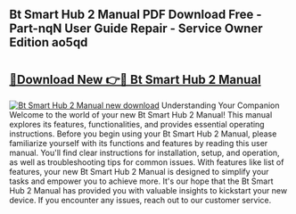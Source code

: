 ## Bt Smart Hub 2 Manual PDF Download Free - Part-nqN User Guide Repair - Service Owner Edition ao5qd

# <h2><a href="http://cf25317.oget.top/?id=Bt+Smart+Hub+2+Manual">🔗Download New 👉🔴 Bt Smart Hub 2 Manual</a></h2>

[![Bt Smart Hub 2 Manual new download](https://i.imgur.com/5g1atiW.png)](http://cf25317.oget.top/?id=Bt+Smart+Hub+2+Manual)
Understanding Your Companion Welcome to the world of your new Bt Smart Hub 2 Manual! This manual explores its features, functionalities, and provides essential operating instructions. Before you begin using your Bt Smart Hub 2 Manual, please familiarize yourself with its functions and features by reading this user manual. You'll find clear instructions for installation, setup, and operation, as well as troubleshooting tips for common issues. With features like list of features, your new Bt Smart Hub 2 Manual is designed to simplify your tasks and empower you to achieve more. It's our hope that the Bt Smart Hub 2 Manual has provided you with valuable insights to kickstart your new device. If you encounter any issues, reach out to our customer service.
